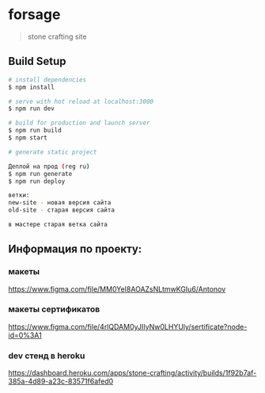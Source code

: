 # forsage

<!-- [![Build Status](https://cloud.drone.io/api/badges/potapovnikita/forsage/status.svg)](https://cloud.drone.io/potapovnikita/forsage) -->

> stone crafting site

## Build Setup

``` bash
# install dependencies
$ npm install

# serve with hot reload at localhost:3000
$ npm run dev

# build for production and launch server
$ npm run build
$ npm start

# generate static project

Деплой на прод (reg ru)
$ npm run generate
$ npm run deploy

ветки:
new-site - новая версия сайта
old-site - старая версия сайта

в мастере старая ветка сайта

```

## Информация по проекту: 
### макеты
https://www.figma.com/file/MM0YeI8AOAZsNLtmwKGIu6/Antonov
### макеты сертификатов 
https://www.figma.com/file/4rlQDAM0yJIIyNw0LHYUly/sertificate?node-id=0%3A1
### dev стенд в heroku
https://dashboard.heroku.com/apps/stone-crafting/activity/builds/1f92b7af-385a-4d89-a23c-83571f6afed0
